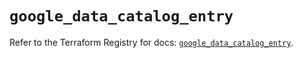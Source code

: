 # `google_data_catalog_entry`

Refer to the Terraform Registry for docs: [`google_data_catalog_entry`](https://registry.terraform.io/providers/hashicorp/google-beta/5.38.0/docs/resources/google_data_catalog_entry).
